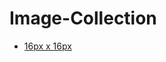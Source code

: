 Image-Collection
================

- [16px x 16px](https://github.com/mpiontkowski/simple-icon/tree/master/16x16)
